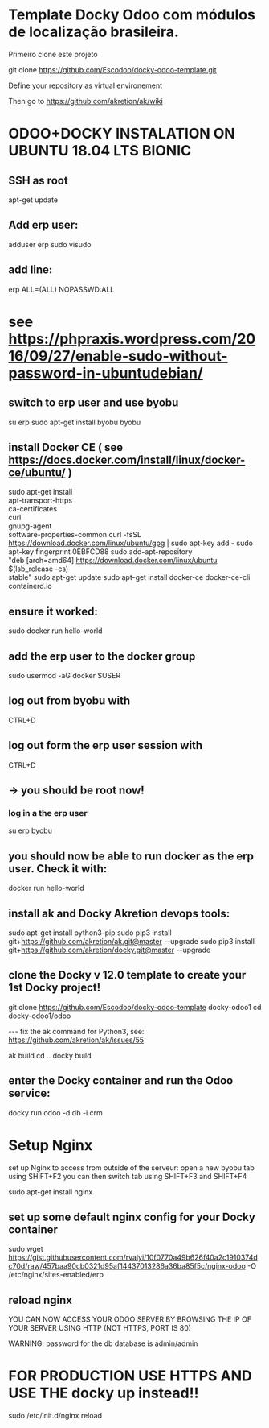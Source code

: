 # Template Docky Odoo com módulos de localização brasileira.

Primeiro clone este projeto

git clone https://github.com/Escodoo/docky-odoo-template.git

Define your repository as virtual environement

Then go to https://github.com/akretion/ak/wiki

# ODOO+DOCKY INSTALATION ON UBUNTU 18.04 LTS BIONIC

## SSH as root
apt-get update

## Add erp user:
adduser erp
sudo visudo

## add line:
erp      ALL=(ALL) NOPASSWD:ALL
# see https://phpraxis.wordpress.com/2016/09/27/enable-sudo-without-password-in-ubuntudebian/

## switch to erp user and use byobu
su erp
sudo apt-get install byobu
byobu


## install Docker CE ( see https://docs.docker.com/install/linux/docker-ce/ubuntu/ )
sudo apt-get install \
    apt-transport-https \
    ca-certificates \
    curl \
    gnupg-agent \
    software-properties-common
curl -fsSL https://download.docker.com/linux/ubuntu/gpg | sudo apt-key add -
sudo apt-key fingerprint 0EBFCD88
sudo add-apt-repository \
   "deb [arch=amd64] https://download.docker.com/linux/ubuntu \
   $(lsb_release -cs) \
   stable"
sudo apt-get update
sudo apt-get install docker-ce docker-ce-cli containerd.io

## ensure it worked:
sudo docker run hello-world

## add the erp user to the docker group
sudo usermod -aG docker $USER

## log out from byobu with
CTRL+D

## log out form the erp user session with
CTRL+D

## -> you should be root now!
### log in a the erp user
su erp
byobu

## you should now be able to run docker as the erp user. Check it with:
docker run hello-world

## install ak and Docky Akretion devops tools:
sudo apt-get install python3-pip
sudo pip3 install git+https://github.com/akretion/ak.git@master --upgrade
sudo pip3 install git+https://github.com/akretion/docky.git@master --upgrade

## clone the Docky v 12.0 template to create your 1st Docky project!
git clone https://github.com/Escodoo/docky-odoo-template docky-odoo1
cd docky-odoo1/odoo

--- fix the ak command for Python3, see: https://github.com/akretion/ak/issues/55

ak build
cd ..
docky build

## enter the Docky container and run the Odoo service:
docky run
odoo -d db -i crm

# Setup Nginx
set up Nginx to access from outside of the serveur:
open a new byobu tab using SHIFT+F2
you can then switch tab using SHIFT+F3 and SHIFT+F4

sudo apt-get install nginx

## set up some default nginx config for your Docky container
sudo wget https://gist.githubusercontent.com/rvalyi/10f0770a49b626f40a2c1910374dc70d/raw/457baa90cb0321d95af14437013286a36ba85f5c/nginx-odoo -O /etc/nginx/sites-enabled/erp

## reload nginx

YOU CAN NOW ACCESS YOUR ODOO SERVER BY BROWSING THE IP OF YOUR SERVER
USING HTTP (NOT HTTPS, PORT IS 80)

WARNING: password for the db database is admin/admin

# FOR PRODUCTION USE HTTPS AND USE THE docky up instead!!
sudo /etc/init.d/nginx reload
